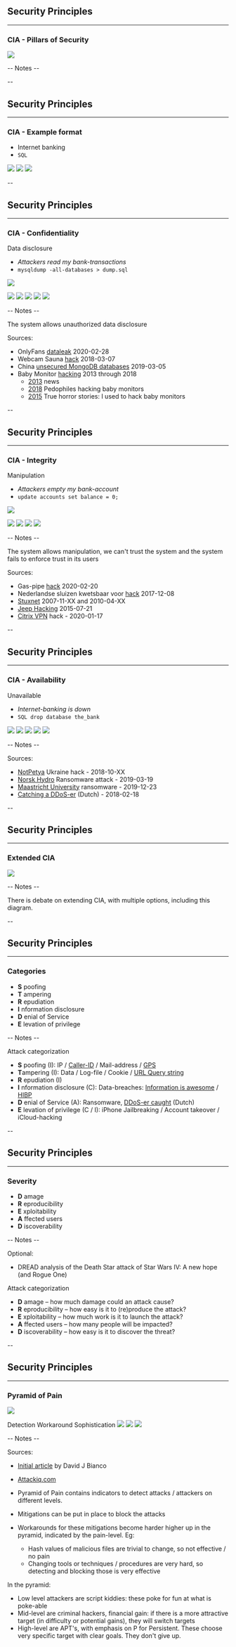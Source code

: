 ## Security Principles
<hr />

### CIA - Pillars of Security

![](pics/cia/cia.png)<!-- .element style="box-shadow:none; position: fixed; top: 160px; right: 200px; width: 575px;"  -->

-- Notes --


--

## Security Principles
<hr />

### CIA - Example format
* Internet banking
* ```SQL```

![](pics/cia/example.jpeg)<!-- .element style="position: fixed; top: 160px; right: 140px; width: 275px; " -->
![](pics/cia/example.png)<!-- .element style="position: fixed; bottom: 100px; right: 20px; width: 225px;" -->
![](pics/cia/example.svg)<!-- .element style="position: fixed; top: 350px; right: 280px; width: 250px;" -->

--

## Security Principles
<hr />

### CIA - Confidentiality
Data disclosure
* *Attackers read my bank-transactions*<!-- .element: class="fragment" data-fragment-index="0" -->
* ```mysqldump -all-databases > dump.sql```<!-- .element: class="fragment" data-fragment-index="0" -->

![](pics/cia/confidential.jpeg)<!-- .element style="position: fixed; top: 160px; right: 40px; width: 275px; " class="fragment" data-fragment-index="0" -->

![](pics/cia/gevers_chinese_mongodb.png)<!-- .element style="position: fixed; bottom: 30px; right: 20px; width: 250px;" class="fragment" data-fragment-index="1" -->
![](./pics/webcam_1.png)<!-- .element style="position: fixed; top: 340px; left: 40px; width: 275px;" class="fragment" data-fragment-index="1" -->
![](pics/cia/OnlyFans.jpg)<!-- .element style="position: fixed; top: 350px; right: 320px; width: 300px;" class="fragment" data-fragment-index="1"  -->
![](pics/cia/beautiful_info_data_breaches.png)<!-- .element style="position: fixed; top: 480px; left: 90px; width: 225px;" class="fragment" data-fragment-index="1"  -->
![](pics/cia/baby_phone_2.png)<!-- .element style="position: fixed; bottom: 10px; right: 280px; width: 325px;" class="fragment" data-fragment-index="1" -->

-- Notes --

The system allows unauthorized data disclosure

Sources:
* OnlyFans [dataleak](https://thenextweb.com/media/2020/02/28/massive-cache-stolen-onlyfans-videos-have-been-dumped-online/) 2020-02-28
* Webcam Sauna [hack](https://publicnieuws.com/2018/03/beelden-naakte-oranje-handbalsters-op-pornosite/) 2018-03-07
* China [unsecured MongoDB databases](https://twitter.com/0xdude/status/1102985184134287360?lang=en) 2019-03-05
* Baby Monitor [hacking](https://www.google.com/search?q=baby+monitor+hacking&tbm=vid) 2013 through 2018
  * [2013](https://www.youtube.com/watch?v=MXIWfuakeW4) news
  * [2018](https://www.youtube.com/watch?v=IZJOHUfRo_o) Pedophiles hacking baby monitors
  * [2015](https://www.youtube.com/watch?v=QZQqvYdQ9u4) True horror stories: I used to hack baby monitors

--

## Security Principles
<hr />

### CIA - Integrity
Manipulation
* *Attackers empty my bank-account*<!-- .element: class="fragment" data-fragment-index="0" -->
* ```update accounts set balance = 0;```<!-- .element: class="fragment" data-fragment-index="0" -->

![](./pics/cia/2fa.jpg)<!-- .element style="position: fixed; top: 160px; right: 120px; width: 275px;" class="fragment" data-fragment-index="0" -->

![](pics/cia/sluizen.png)<!-- .element style="position: fixed; bottom: 170px; right: -30px; width: 375px;" class="fragment" data-fragment-index="1" -->
![](pics/cia/stuxnet.png)<!-- .element style="position: fixed; bottom: 40px; left: 260px; width: 375px;" class="fragment" data-fragment-index="1" -->
![](pics/cia/jeep_cherokee.png)<!-- .element style="position: fixed; bottom: 10px; left: -20px; width: 275px;" class="fragment" data-fragment-index="1" -->
![](pics/cia/citrix.png)<!-- .element style="position: fixed; bottom: 10px; right: 60px; width: 225px;" class="fragment" data-fragment-index="1" -->

-- Notes --

The system allows manipulation, we can't trust the system and the system fails to enforce trust in its users

Sources:
* Gas-pipe [hack](https://arstechnica.com/information-technology/2020/02/a-us-gas-pipeline-operator-was-infected-by-malware-your-questions-answered/) 2020-02-20
* Nederlandse sluizen kwetsbaar voor [hack](https://www.agconnect.nl/artikel/nederlandse-sluizen-kwetsbaar-voor-hack) 2017-12-08
* [Stuxnet](https://en.wikipedia.org/wiki/Stuxnet) 2007-11-XX and 2010-04-XX
* [Jeep Hacking](https://www.wired.com/video/watch/hackers-wireless-jeep-attack-stranded-me-on-a-highway) 2015-07-21
* [Citrix VPN](https://www.cyberscoop.com/citrix-vulnerability-backdoor-fireeye/) hack - 2020-01-17

--

## Security Principles
<hr />

### CIA - Availability
Unavailable
* *Internet-banking is down*<!-- .element: class="fragment" data-fragment-index="0" -->
* ```SQL drop database the_bank```<!-- .element: class="fragment" data-fragment-index="0" -->

![](pics/cia/notpetya.png)<!-- .element style="position: fixed; top: 140px; right: 50px; width: 275px;" class="fragment" data-fragment-index="1" -->
![](pics/cia/wannacry.png)<!-- .element style="position: fixed; top: 280px; right: 220px; width: 275px;" class="fragment" data-fragment-index="1" -->
![](pics/cia/norsk_hydro.png)<!-- .element style="position: fixed; bottom: 20px; right: 0px; width: 275px;" class="fragment" data-fragment-index="1" -->
![](pics/cia/DDoS.png)<!-- .element style="position: fixed; bottom: 150px; left: 0px; width: 375px;" class="fragment" data-fragment-index="1" -->
![](pics/cia/maastricht_ransomware.png)<!-- .element style="position: fixed; bottom: 0px; left: 310px; width: 375px;" class="fragment" data-fragment-index="1" -->

-- Notes --

Sources:
* [NotPetya](https://www.cyberscoop.com/telebots-eset-notpetya-ukraine-link/) Ukraine hack - 2018-10-XX
* [Norsk Hydro](https://techcrunch.com/2019/03/19/norsk-hydro-ransomware) Ransomware attack - 2019-03-19
* [Maastricht University](https://www.bleepingcomputer.com/news/security/ransomware-hits-maastricht-university-all-systems-taken-down/) ransomware - 2019-12-23
* [Catching a DDoS-er](https://tweakers.net/reviews/6031/een-ddoser-betrapt-hoe-de-aanvaller-tegen-de-lamp-liep.html) (Dutch) - 2018-02-18

--

## Security Principles
<hr />

### Extended CIA

![](./pics/new-cia-triad.png)<!-- .element style="box-shadow:none; position: fixed; top: 160px; right: 200px; width: 575px; z-index: -100;"  -->


-- Notes --

There is debate on extending CIA, with multiple options, including this diagram.


--

## Security Principles
<hr />

### Categories

* **S** poofing
* **T** ampering
* **R** epudiation
* **I** nformation disclosure
* **D** enial of Service
* **E** levation of privilege

-- Notes --

Attack categorization
* **S** poofing (I): IP / [Caller-ID](https://youtu.be/FO0iG_P0P6M?t=345) / Mail-address / [GPS](https://www.scmagazine.com/home/pokemon-go-cheaters-may-inadvertently-learn-gps-spoofing/)
* **T**ampering (I): Data / Log-file / Cookie / [URL Query string](https://nos.nl/artikel/273011-alle-begrotingsstukken-openbaar.html)
* **R** epudiation (I)
* **I** nformation disclosure (C): Data-breaches: [Information is awesome](https://informationisbeautiful.net/visualizations/worlds-biggest-data-breaches-hacks/) / [HIBP](https://haveibeenpwned.com)
* **D** enial of Service (A): Ransomware, [DDoS-er caught](https://tweakers.net/reviews/6031/een-ddoser-betrapt-hoe-de-aanvaller-tegen-de-lamp-liep.html) (Dutch)
* **E** levation of privilege (C / I): iPhone Jailbreaking / Account takeover / iCloud-hacking

--

## Security Principles
<hr />

### Severity

* **D** amage
* **R** eproducibility
* **E** xploitability
* **A** ffected users
* **D** iscoverability

-- Notes --

Optional:
* DREAD analysis of the Death Star attack of Star Wars IV: A new hope (and Rogue One)

Attack categorization
* **D** amage – how much damage could an attack cause?
* **R** eproducibility – how easy is it to (re)produce the attack?
* **E** xploitability – how much work is it to launch the attack?
* **A** ffected users – how many people will be impacted?
* **D** iscoverability – how easy is it to discover the threat?

--

## Security Principles
<hr />

### Pyramid of Pain

![](./pics/Pyramid_of_Pain_v2.png)<!-- .element style="box-shadow:none; position: fixed; top: 260px; right: 200px; width: 575px; z-index: -100;"  -->


<span>Detection</span><!-- .element style="font-size: 16px; box-shadow:none; position: fixed; top: 230px; left: 340px; z-index: -100;"  -->
<span>Workaround</span><!-- .element style="font-size: 16px; box-shadow:none; position: fixed; top: 230px; right: 240px; z-index: -100;"  -->
<span>Sophistication</span><!-- .element style="font-size: 16px; box-shadow:none; position: fixed; top: 230px; left: 50px; z-index: -100;"  -->
![](./pics/hacker-3.png)<!-- .element style="box-shadow:none; position: fixed; bottom: 300px; left: 130px; width: 100px; background-color: #ffffff;" class="fragment" data-fragment-index="3" -->
![](pics/cia/spider_2.png)<!-- .element style="box-shadow:none; position: fixed; bottom: 180px; left: 70px; width: 100px; background-color: #ffffff;" class="fragment" data-fragment-index="2" -->
![](./pics/script.png)<!-- .element style="box-shadow:none; position: fixed; bottom: 70px; left: 0px; width: 100px; background-color: #ffffff;" class="fragment" data-fragment-index="1" -->


-- Notes --

Sources:
* [Initial article](https://detect-respond.blogspot.com/2013/03/the-pyramid-of-pain.html) by David J Bianco
* [Attackiq.com](https://attackiq.com/blog/2019/06/26/emulating-attacker-activities-and-the-pyramid-of-pain/)

* Pyramid of Pain contains indicators to detect attacks / attackers on different levels.
* Mitigations can be put in place to block the attacks
* Workarounds for these mitigations become harder higher up in the pyramid, indicated by the pain-level. Eg:
  * Hash values of malicious files are trivial to change, so not effective / no pain
  * Changing tools or techniques / procedures are very hard, so detecting and blocking those is very effective

In the pyramid:
* Low level attackers are script kiddies: these poke for fun at what is poke-able
* Mid-level are criminal hackers, financial gain: if there is a more attractive target (in difficulty or potential gains), they will switch targets
* High-level are APT's, with emphasis on P for Persistent. These choose very specific target with clear goals. They don't give up.
